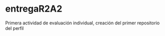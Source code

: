 # entregaR2A2
Primera actividad de evaluación individual, creación del primer repositorio del perfil
